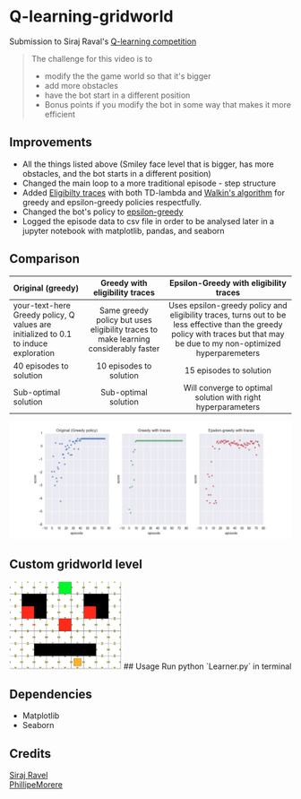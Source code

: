 # Q-learning-gridworld

Submission to Siraj Raval's [Q-learning competition](https://www.youtube.com/watch?v=A5eihauRQvo&t=1s)

> The challenge for this video is to 
> * modify the the game world so that it's bigger
> * add more obstacles
> * have the bot start in a different position
> * Bonus points if you modify the bot in some way that makes it more efficient

## Improvements 
* All the things listed above (Smiley face level that is bigger, has more obstacles, and the bot starts in a different position)
* Changed the main loop to a more traditional episode - step structure
* Added [Eligibilty traces](https://webdocs.cs.ualberta.ca/~sutton/book/ebook/node72.html) with both TD-lambda and [Walkin's algorithm](https://webdocs.cs.ualberta.ca/~sutton/book/ebook/node78.html) for greedy and epsilon-greedy policies respectfully.
* Changed the bot's policy to [epsilon-greedy](http://www0.cs.ucl.ac.uk/staff/D.Silver/web/Teaching_files/XX.pdf)
* Logged the episode data to csv file in order to be analysed later in a jupyter notebook with matplotlib, pandas, and seaborn
 
## Comparison
| Original (greedy) | Greedy with eligibility traces | Epsilon-Greedy with eligibility traces |
| :------------- |:-------------:| :-----:|
| your-text-here Greedy policy, Q values are initialized to 0.1 to induce exploration | Same greedy policy but uses eligibility traces to make learning considerably  faster | Uses epsilon-greedy policy and eligibility traces, turns out to be less effective than the greedy policy with traces but that may be due to my non-optimized hyperparemeters |  
| 40 episodes to solution | 10 episodes to solution | 15 episodes to solution |
| Sub-optimal solution | Sub-optimal solution | Will converge to optimal solution with right hyperparameters |

![Graphic of score as function of episode number](https://github.com/ludobouan/Q-learning-gridworld/blob/master/data/Compare.png)

## Custom gridworld level
<img src="https://github.com/ludobouan/Q-learning-gridworld/blob/master/data/Level.png" alt="Image of custom gridworld level" style="width: 200px;"/>
## Usage
Run python `Learner.py` in terminal

## Dependencies
* Matplotlib
* Seaborn

## Credits
[Siraj Ravel](https://github.com/llSourcell/q_learning_demo/)  
[PhillipeMorere](https://github.com/PhilippeMorere)
